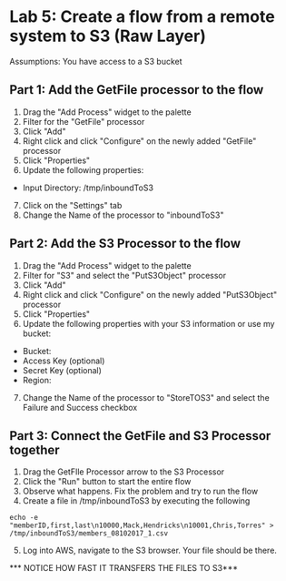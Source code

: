 # Lab 5:  Create a flow from a remote system to S3 (Raw Layer)

Assumptions: You have access to a S3 bucket

## Part 1:  Add the GetFile processor to the flow

1. Drag the "Add Process" widget to the palette
2. Filter for the "GetFile" processor
3. Click "Add"
4. Right click and click "Configure" on the newly added "GetFile" processor
5. Click "Properties"
6. Update the following properties:
  - Input Directory: /tmp/inboundToS3
7. Click on the "Settings" tab
8. Change the Name of the processor to "inboundToS3"

## Part 2: Add the S3 Processor to the flow

1. Drag the "Add Process" widget to the palette
2. Filter for "S3" and select the "PutS3Object" processor
3. Click "Add"
4. Right click and click "Configure" on the newly added "PutS3Object" processor
5. Click "Properties"
6. Update the following properties with your S3 information or use my bucket:
  - Bucket: 
  - Access Key (optional)
  - Secret Key (optional)
  - Region: 
 7. Change the Name of the processor to "StoreTOS3" and select the Failure and Success checkbox

## Part 3: Connect the GetFile and S3 Processor together

1. Drag the GetFIle Processor arrow to the S3 Processor
2. Click the "Run" button to start the entire flow
3. Observe what happens.  Fix the problem and try to run the flow 
4. Create a file in /tmp/inboundToS3 by executing the following
```
echo -e "memberID,first,last\n10000,Mack,Hendricks\n10001,Chris,Torres" > /tmp/inboundToS3/members_08102017_1.csv

```
5. Log into AWS, navigate to the S3 browser.  Your file should be there.  

*** NOTICE HOW FAST IT TRANSFERS THE FILES TO S3***




